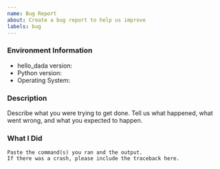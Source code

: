 ```yaml
---
name: Bug Report
about: Create a bug report to help us improve
labels: bug
---
```


<!-- Please search existing issues to avoid creating duplicates. -->

### Environment Information

-   hello_dada version:
-   Python version:
-   Operating System:

### Description

Describe what you were trying to get done.
Tell us what happened, what went wrong, and what you expected to happen.

### What I Did

```
Paste the command(s) you ran and the output.
If there was a crash, please include the traceback here.
```

